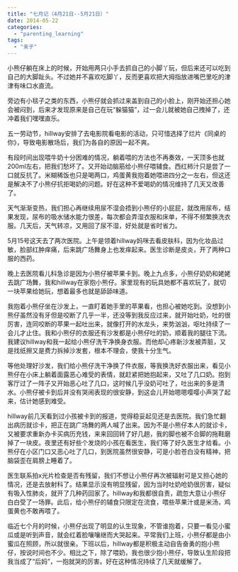 ```yaml
---
title: "七月记（4月21日--5月21日）"
date: 2014-05-22
categories: 
  - "parenting_learning"
tags: 
  - "亲子"
---
```


小熊仔躺在床上的时候，开始用两只小手去抓自己的小脚丫玩，但后来还可以吃到自己的大脚趾头。不过她并不喜欢吃脚丫，反而更喜欢把大拇指放进嘴巴里吃的津津有味口水直流。

旁边有小毯子之类的东西，小熊仔就会抓过来盖到自己的小脸上，刚开始还担心她会被闷到，后来才发现原来是自己在玩“躲猫猫”，过一会儿就被她自己拽掉了，还冲着我们嘿嘿直乐。

五一劳动节，hillway安排了去电影院看电影的活动，只可惜选择了烂片《同桌的你》，导致电影散场后，我们为各自的原因一起不爽。

有段时间出现喂牛奶十分困难的情况，躺着喂的方法也不再奏效，一天顶多也就200ml左右，把我们愁坏了。又开始动脑筋给小熊仔喂辅食。西红柿汁只是尝了一口就反抗了。米糊稀饭也只是喝两口，鸡蛋黄我抱着她喂进四分之一左右，但这还是解决不了小熊仔抗拒喝奶的问题。好在这种不爱喝奶的情况维持了几天又改善了。

天气渐渐变热，我们担心再继续用尿不湿会捂到小熊仔的小屁屁，就改用尿布，结果发现，尿布的吸水储水能力很差，每次都会弄湿衣服和床单，不得不频繁换洗衣服。几天后，天气转凉，又用回了尿不湿，好处就是省时省力。

5月15号这天去了两次医院。上午是领着hillway妈咪去看皮肤科，因为化妆品过敏，脸部红肿痒痛，后来跳广场舞身上也发痒起来。医生诊断是皮炎，开了两种口服的西药。

晚上去医院看儿科急诊是因为小熊仔被苹果卡到。晚上九点多，小熊仔奶奶和姥姥去跳广场舞，我和hillway在家抱小熊仔。家里现有的玩具她都不喜欢玩了，就切一块苹果给她玩，想着最多也就是舔舔味道。

我抱着小熊仔坐在沙发上，一直盯着她手里的苹果看，也担心被她吃到。没想到小熊仔虽然没有牙但是咬断了几乎一半，还没等到我反应过来，就开始吐奶，吐的很厉害，连同咬断的苹果一起吐出来，就像打开的水龙头，来势汹汹，呕吐持续了一会儿才止住。我和小熊仔的衣服还有沙发都是小熊仔吐的奶，顺着我的腿往下流。我建议hillway和我一起给小熊仔洗干净换身衣服。而他却心疼新沙发被弄脏，又是找纸擦又是费力拆掉沙发套，根本不理会，使我十分生气。

等他处理好沙发，我们给小熊仔洗干净换了件衣服，等我换洗好衣服出来，看见小熊仔在小床上躺着面露恶心难受的表情，就赶紧把她抱起来，又吐了几口奶。抱到客厅过了一阵子又开始恶心吐了几口，这时候几乎没奶可吐了，吐出来的多是清水。小熊仔被卡到后并没有哭闹表现的很安静，到这会儿开始嗯嗯嘤嘤小声哭了起来，估计她感到难受。

hillway前几天看到过小孩被卡到的报道，觉得稳妥起见还是去医院。我们急忙翻出病历就诊卡，把正在跳广场舞的两人喊了出来。因为不是小熊仔本人的就诊卡，又被要求重新办卡买病历充钱，来来回回转了好几趟，我的脚也被不合脚的拖鞋磨掉了一块皮。夜里还有好些个发烧的小孩在看医生，我们等了好久医生才给看。小熊仔在小区门口又恶心吐了几口，到医院虽然很安静，可是小脸苍白没有精神，把脑袋歪在肩膀上睡着了。

医生联系拍x光片检查是否有残留，我们不想让小熊仔再次被辐射可是又担心她的情况，还是去放射科了。结果显示没有明显残留，因为当时吐奶呛奶很厉害，疑似有吸入性肺炎，就开了几种药回家了。hillway和我都很自责，疏忽大意让小熊仔白白受了一场罪。此后，给小熊仔的辅食只限定在流食，喂些苹果汁或是米汤，鸡蛋黄也不敢再喂了。

临近七个月的时候，小熊仔出现了明显的认生现象，不管谁抱着，只要一看见小蜜瓜或是听到声音，就会红着脸嚷嚷继而大哭起来。平常我们上班，小熊仔都是由小蜜瓜在照顾，所以就很亲。下班以后，hillway都是积极主动自告奋勇的抱小熊仔，按说时间也不少。相比之下，除了喂奶，我也很少抱小熊仔，导致认生阶段把我当成了“后妈”，一抱就哭的厉害。好在这种情况持续了几天就缓解了。

